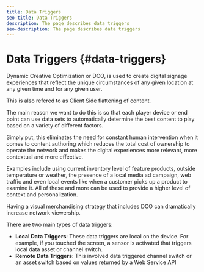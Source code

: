 ```yaml
---
title: Data Triggers
seo-title: Data Triggers
description: The page describes data triggers
seo-description: The page describes data triggers
---
```


# Data Triggers {#data-triggers}

Dynamic Creative Optimization or DCO, is used to create digital signage experiences that reflect the unique circumstances of any given location at any given time and for any given user.

This is also refered to as Client Side flattening of content.

The main reason we want to do this is so that each player device or end point can use data sets to automatically determine the best content to play based on a variety of different factors.

Simply put, this eliminates the need for constant human intervention when it comes to content authoring which reduces the total cost of ownership to operate the network and makes the digital experiences more relevant, more contextual and more effective.

Examples include using current inventory level of feature products, outside temperature or weather, the presence of a local media ad campaign, web traffic and even local events like when a customer picks up a product to examine it. All of these and more can be used to provide a higher level of context and personalization.

Having a visual merchandising strategy that includes DCO can dramatically increase network viewership.


There are two main types of data triggers:

* **Local Data Triggers**: These data triggers are local on the device. For example, if you touched the screen, a sensor is activated that triggers local data asset or channel switch.
* **Remote Data Triggers**: This involved data triggered channel switch or an asset switch based on values returned by a Web Service API


